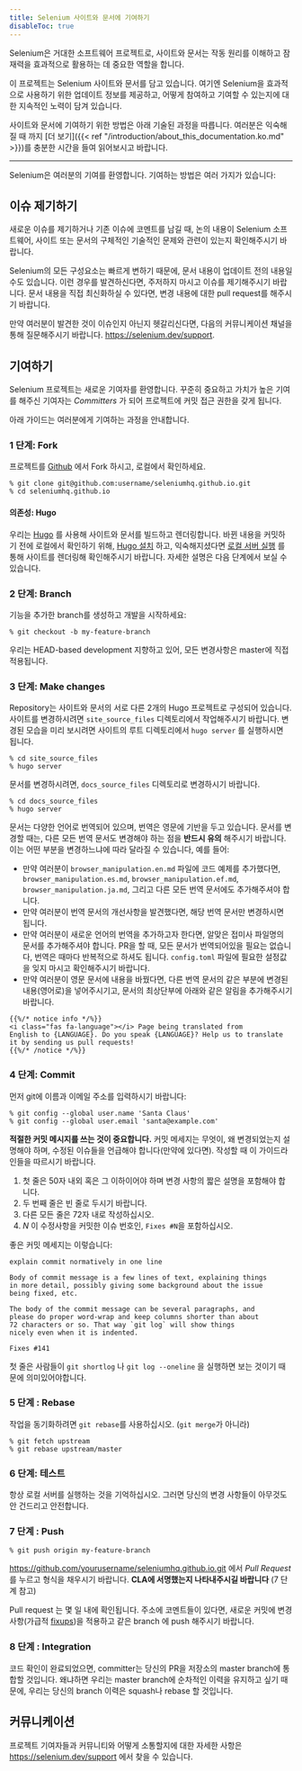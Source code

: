 ```yaml
---
title: Selenium 사이트와 문서에 기여하기
disableToc: true
---
```


Selenium은 거대한 소프트웨어 프로젝트로, 사이트와 문서는 작동 원리를 이해하고 잠재력을 효과적으로 활용하는 데 중요한 역할을 합니다.

이 프로젝트는 Selenium 사이트와 문서를 담고 있습니다.
여기엔 Selenium을 효과적으로 사용하기 위한 업데이트 정보를 제공하고, 어떻게 참여하고 기여할 수 있는지에 대한 지속적인 노력이 담겨 있습니다.

사이트와 문서에 기여하기 위한 방법은 아래 기술된 과정을 따릅니다. 여러분은 익숙해질 때 까지
[더 보기]({{< ref "/introduction/about_this_documentation.ko.md" >}})를 충분한 시간을 들여 읽어보시고 바랍니다.

---

Selenium은 여러분의 기여를 환영합니다. 기여하는 방법은 여러 가지가 있습니다:

## 이슈 제기하기

새로운 이슈를 제기하거나 기존 이슈에 코멘트를 남길 때, 논의 내용이 Selenium 소프트웨어, 사이트 또는 문서의 구체적인 기술적인 문제와 관련이 있는지 확인해주시기 바랍니다.

Selenium의 모든 구성요소는 빠르게 변하기 때문에, 문서 내용이 업데이트 전의 내용일 수도 있습니다.
이런 경우를 발견하신다면, 주저하지 마시고 이슈를 제기해주시기 바랍니다.
문서 내용을 직접 최신화하실 수 있다면, 변경 내용에 대한 pull request를 해주시기 바랍니다.

만약 여러분이 발견한 것이 이슈인지 아닌지 헷갈리신다면,
다음의 커뮤니케이션 채널을 통해 질문해주시기 바랍니다.
https://selenium.dev/support.

## 기여하기

Selenium 프로젝트는 새로운 기여자를 환영합니다. 꾸준히 중요하고 가치가 높은 기여를 해주신 기여자는 _Committers_ 가 되어 프로젝트에 커밋 접근 권한을 갖게 됩니다.

아래 가이드는 여러분에게 기여하는 과정을 안내합니다.

### 1 단계: Fork

프로젝트를 [Github](https://github.com/seleniumhq/seleniumhq.github.io) 에서 Fork 하시고,
로컬에서 확인하세요.

```shell
% git clone git@github.com:username/seleniumhq.github.io.git
% cd seleniumhq.github.io
```

#### 의존성: Hugo

우리는 [Hugo](https://gohugo.io/) 를 사용해 사이트와 문서를 빌드하고 렌더링합니다.
바뀐 내용을 커밋하기 전에 로컬에서 확인하기 위해,
[Hugo 설치](https://gohugo.io/getting-started/installing/) 하고, 익숙해지셨다면 [로컬 서버 실행](https://gohugo.io/getting-started/usage/#livereload)
를 통해 사이트를 렌더링해 확인해주시기 바랍니다. 자세한 설명은 다음 단계에서 보실 수 있습니다.

### 2 단계: Branch

기능을 추가한 branch를 생성하고 개발을 시작하세요:

```shell
% git checkout -b my-feature-branch
```

우리는 HEAD-based development 지향하고 있어, 모든 변경사항은 master에 직접 적용됩니다.

### 3 단계: Make changes

Repository는 사이트와 문서의 서로 다른 2개의 Hugo 프로젝트로 구성되어 있습니다.
사이트를 변경하시려면 `site_source_files` 디렉토리에서 작업해주시기 바랍니다.
변경된 모습을 미리 보시려면 사이트의 루트 디렉토리에서 `hugo server` 를 실행하시면 됩니다.

```shell
% cd site_source_files
% hugo server
```

문서를 변경하시려면, `docs_source_files` 디렉토리로 변경하시기 바랍니다. 

```shell
% cd docs_source_files
% hugo server
```

문서는 다양한 언어로 번역되어 있으며, 번역은 영문에 기반을 두고 있습니다.
문서를 변경할 때는, 다른 모든 번역 문서도 변경해야 하는 점을 **반드시 유의** 해주시기 바랍니다.
이는 어떤 부분을 변경하느냐에 따라 달라질 수 있습니다, 예를 들어:
 
* 만약 여러분이 `browser_manipulation.en.md` 파일에 코드 예제를 추가했다면,
`browser_manipulation.es.md`, `browser_manipulation.ef.md`, 
`browser_manipulation.ja.md`, 그리고 다른 모든 번역 문서에도 추가해주셔야 합니다.
* 만약 여러분이 번역 문서의 개선사항을 발견했다면,
해당 번역 문서만 변경하시면 됩니다.
* 만약 여러분이 새로운 언어의 번역을 추가하고자 한다면, 알맞은 접미사 파일명의 문서를 추가해주셔야 합니다. PR을 할 때, 모든 문서가 번역되어있을 필요는 없습니다, 번역은 때마다 반복적으로 하셔도 됩니다. `config.toml` 파일에 필요한 설정값을 잊지 마시고 확인해주시기 바랍니다.
* 만약 여러분이 영문 문서에 내용을 바꿨다면, 다른 번역 문서의 같은 부분에 변경된 내용(영어로)을 넣어주시기고, 문서의 최상단부에 아래와 같은 알림을 추가해주시기 바랍니다.


```
{{%/* notice info */%}}
<i class="fas fa-language"></i> Page being translated from 
English to {LANGUAGE}. Do you speak {LANGUAGE}? Help us to translate
it by sending us pull requests!
{{%/* /notice */%}}
```

### 4 단계: Commit

먼저 git에 이름과 이메일 주소를 입력하시기 바랍니다:

```shell
% git config --global user.name 'Santa Claus'
% git config --global user.email 'santa@example.com'
```

**적절한 커밋 메시지를 쓰는 것이 중요합니다.** 커밋 메세지는
무엇이, 왜 변경되었는지 설명해야 하며, 수정된 이슈들을 언급해야 합니다(만약에 있다면).
작성할 때 이 가이드라인들을 따르시기 바랍니다.

1. 첫 줄은 50자 내외 혹은 그 이하이어야 하며 변경 사항의 짧은 설명을 포함해야 합니다.  
2. 두 번째 줄은 빈 줄로 두시기 바랍니다. 
3. 다른 모든 줄은 72자 내로 작성하십시오. 
4. _N_ 이 수정사항을 커밋한 이슈 번호인, `Fixes #N`을 포함하십시오.  


좋은 커밋 메세지는 이렇습니다:

```text
explain commit normatively in one line

Body of commit message is a few lines of text, explaining things
in more detail, possibly giving some background about the issue
being fixed, etc.

The body of the commit message can be several paragraphs, and
please do proper word-wrap and keep columns shorter than about
72 characters or so. That way `git log` will show things
nicely even when it is indented.

Fixes #141
```

첫 줄은 사람들이 `git shortlog` 나 `git log --oneline` 을 실행하면 보는 것이기 때문에 의미있어야합니다. 

### 5 단계 : Rebase

작업을 동기화하려면 `git rebase`를 사용하십시오. (`git merge`가 아니라)

```shell
% git fetch upstream
% git rebase upstream/master
```

### 6 단계: 테스트

항상 로컬 서버를 실행하는 것을 기억하십시오. 그러면 당신의 변경 사항들이 아무것도 안 건드리고 안전합니다. 

### 7 단계 : Push

```shell
% git push origin my-feature-branch
```

https://github.com/yourusername/seleniumhq.github.io.git 에서  _Pull Request_ 를 누르고 형식을 채우시기 바랍니다. **CLA에 서명했는지 나타내주시길 바랍니다** (7 단계 참고)

Pull request 는 몇 일 내에 확인됩니다. 주소에 코멘트들이 있다면, 새로운 커밋에 변경 사항(가급적
[fixups](http://git-scm.com/docs/git-commit))을 적용하고 같은 branch 에 push 해주시기 바랍니다. 

### 8 단계 : Integration

코드 확인이 완료되었으면, committer는 당신의 PR을 저장소의 master branch에 통합할 것입니다. 왜냐하면 우리는 master branch에 순차적인 이력을 유지하고 싶기 때문에, 우리는 당신의 branch 이력은 squash나 rebase 할 것입니다. 

## 커뮤니케이션


프로젝트 기여자들과 커뮤니티와 어떻게 소통할지에 대한 자세한 사항은 https://selenium.dev/support 에서 찾을 수 있습니다. 

